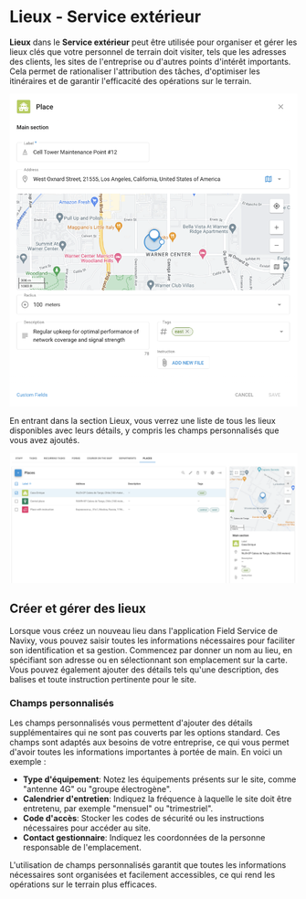 # Lieux - Service extérieur

**Lieux** dans le **Service extérieur** peut être utilisée pour organiser et gérer les lieux clés que votre personnel de terrain doit visiter, tels que les adresses des clients, les sites de l'entreprise ou d'autres points d'intérêt importants. Cela permet de rationaliser l'attribution des tâches, d'optimiser les itinéraires et de garantir l'efficacité des opérations sur le terrain.

![image-20240816-175137.png](../../guide-de-litilizateur/service-exterieur/attachments/image-20240816-175137.png)

En entrant dans la section Lieux, vous verrez une liste de tous les lieux disponibles avec leurs détails, y compris les champs personnalisés que vous avez ajoutés.

![image-20240816-174653.png](../../guide-de-litilizateur/service-exterieur/attachments/image-20240816-174653.png)

## Créer et gérer des lieux

Lorsque vous créez un nouveau lieu dans l'application Field Service de Navixy, vous pouvez saisir toutes les informations nécessaires pour faciliter son identification et sa gestion. Commencez par donner un nom au lieu, en spécifiant son adresse ou en sélectionnant son emplacement sur la carte. Vous pouvez également ajouter des détails tels qu'une description, des balises et toute instruction pertinente pour le site.

### Champs personnalisés

Les champs personnalisés vous permettent d'ajouter des détails supplémentaires qui ne sont pas couverts par les options standard. Ces champs sont adaptés aux besoins de votre entreprise, ce qui vous permet d'avoir toutes les informations importantes à portée de main. En voici un exemple :

* **Type d'équipement**: Notez les équipements présents sur le site, comme "antenne 4G" ou "groupe électrogène".
* **Calendrier d'entretien**: Indiquez la fréquence à laquelle le site doit être entretenu, par exemple "mensuel" ou "trimestriel".
* **Code d'accès**: Stocker les codes de sécurité ou les instructions nécessaires pour accéder au site.
* **Contact gestionnaire**: Indiquez les coordonnées de la personne responsable de l'emplacement.

L'utilisation de champs personnalisés garantit que toutes les informations nécessaires sont organisées et facilement accessibles, ce qui rend les opérations sur le terrain plus efficaces.
